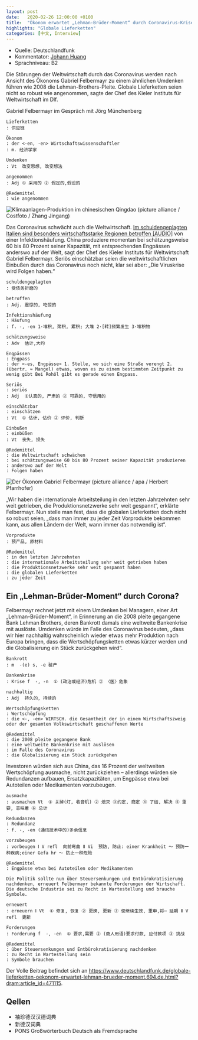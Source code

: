 ```yaml
---
layout: post
date:   2020-02-26 12:00:00 +0100
title:  "Ökonom erwartet „Lehman-Brüder-Moment“ durch Coronavirus-Krise"
highlights: "Globale Lieferketten"
categories: [中文, Interview]
---
```


- Quelle: Deutschlandfunk
- Kommentator: [Johann Huang](http://www.johannhuang.com/)
- Sprachniveau: B2

Die Störungen der Weltwirtschaft durch das Coronavirus werden nach Ansicht des Ökonoms Gabriel Felbermayr zu einem ähnlichen Umdenken führen wie 2008 die Lehman-Brothers-Pleite. Globale Lieferketten seien nicht so robust wie angenommen, sagte der Chef des Kieler Instituts für Weltwirtschaft im Dlf.

Gabriel Felbermayr im Gespräch mit Jörg Münchenberg

    Lieferketten
    : 供应链

    Ökonom
    : der <-en, -en> Wirtschaftswissenschaftler
    : m. 经济学家

    Umdenken
    : Vt  改变思想, 改变想法

    angenommen
    : Adj ① 采用的 ② 假定的,假设的

    @Redemittel
    : wie angenommen


![Klimaanlagen-Produktion im chinesischen Qingdao (picture alliance / Costfoto / Zhang Jingang)](https://www.deutschlandfunk.de/media/thumbs/8/8c031d90b728f429fe86bc375e3e2f9bv1_max_755x425_b3535db83dc50e27c1bb1392364c95a2.jpg?key=90b376)

Das Coronavirus schwächt auch die Weltwirtschaft. [Im schuldengeplagten Italien sind besonders wirtschaftsstarke Regionen betroffen [AUDIO]](https://ondemand-mp3.dradio.de/file/dradio/2020/02/26/ausgerechnet_italien_europas_oekonomisches_sorgenkind_und_dlf_20200226_0646_4291cb27.mp3) von einer Infektionshäufung. China produziere momentan bei schätzungsweise 60 bis 80 Prozent seiner Kapazität, mit entsprechenden Engpässen anderswo auf der Welt, sagt der Chef des Kieler Instituts für Weltwirtschaft Gabriel Felbermayr. Seriös einschätzbar seien die weltwirtschaftlichen Einbußen durch das Coronavirus noch nicht, klar sei aber: „Die Viruskrise wird Folgen haben.“

    schuldengeplagten
    : 受债务折磨的

    betroffen
    : Adj. 震惊的, 吃惊的

    Infektionshäufung
    : Häufung
    : f. -, -en 1·堆积, 聚积, 累积; 大堆 2·[转]频繁发生 3·堆积物

    schätzungsweise
    : Adv  估计,大约

    Engpässen
    : Engpass
    : der <-es, Engpässe> 1. Stelle, wo sich eine Straße verengt 2. (übertr. ≈ Mangel) etwas, wovon es zu einem bestimmten Zeitpunkt zu wenig gibt Bei Rohöl gibt es gerade einen Engpass.

    Seriös
    : seriös
    : Adj  ①认真的, 严肃的 ② 可靠的, 守信用的

    einschätzbar
    : einschätzen
    : Vt  ① 估计, 估价 ② 评价, 判断

    Einbußen
    : einbüßen
    : Vt  丧失, 损失

    @Redemittel
    : die Weltwirtschaft schwächen
    : bei schätzungsweise 60 bis 80 Prozent seiner Kapazität produzieren
    : anderswo auf der Welt
    : Folgen haben


![Der Ökonom Gabriel Felbermayr (picture alliance / apa / Herbert Pfarrhofer)](https://www.deutschlandfunk.de/media/thumbs/e/ed89c39f7bf6d610760dcb4c8b23e6f3v1_abs_555x312_b3535db83dc50e27c1bb1392364c95a2.jpg?key=ee7ff4)

„Wir haben die internationale Arbeitsteilung in den letzten Jahrzehnten sehr weit getrieben, die Produktionsnetzwerke sehr weit gespannt“, erklärte Felbermayr. Nun stelle man fest, dass die globalen Lieferketten doch nicht so robust seien, „dass man immer zu jeder Zeit Vorprodukte bekommen kann, aus allen Ländern der Welt, wann immer das notwendig ist“.

    Vorprodukte
    : 预产品, 原材料

    @Redemittel
    : in den letzten Jahrzehnten
    : die internationale Arbeitsteilung sehr weit getrieben haben
    : die Produktionsnetzwerke sehr weit gespannt haben
    : die globalen Lieferketten
    : zu jeder Zeit


## Ein „Lehman-Brüder-Moment“ durch Corona?

Felbermayr rechnet jetzt mit einem Umdenken bei Managern, einer Art „Lehman-Brüder-Moment“, in Erinnerung an die 2008 pleite gegangene Bank Lehman Brothers, deren Bankrott damals eine weltweite Bankenkrise mit auslöste. Umdenken würde im Falle des Coronavirus bedeuten, „dass wir hier nachhaltig wahrscheinlich wieder etwas mehr Produktion nach Europa bringen, dass die Wertschöpfungsketten etwas kürzer werden und die Globalisierung ein Stück zurückgehen wird“.

    Bankrott
    : m  -(e) s, -e 破产

    Bankenkrise
    : Krise f  -, -n  ① (政治或经济)危机 ② 〈医〉危象

    nachhaltig
    : Adj  持久的, 持续的

    Wertschöpfungsketten
    : Wertschöpfung
    : die <-, -en> WIRTSCH. die Gesamtheit der in einem Wirtschaftszweig oder der gesamten Volkswirtschaft geschaffenen Werte

    @Redemittel
    : die 2008 pleite gegangene Bank
    : eine weltweite Bankenkrise mit auslösen
    : im Falle des Coronavirus
    : die Globalisierung ein Stück zurückgehen


Investoren würden sich aus China, das 16 Prozent der weltweiten Wertschöpfung ausmache, nicht zurückziehen – allerdings würden sie Redundanzen aufbauen, Ersatzkapazitäten, um Engpässe etwa bei Autoteilen oder Medikamenten vorzubeugen.

    ausmache
    : ausmachen Vt  ① 关掉(灯, 收音机) ② 熄灭 ③约定, 商定 ④ 了结, 解决 ⑤ 重要, 意味着 ⑥ 总计

    Redundanzen
    : Redundanz
    : f. -, -en (通讯技术中的)多余信息

    vorzubeugen
    : vorbeugen Ⅰ V refl  向前弯曲 Ⅱ Vi  预防, 防止: einer Krankheit ～ 预防一种疾病;einer Gefa hr ～ 防止一种危险

    @Redemittel
    : Engpässe etwa bei Autoteilen oder Medikamenten

    Die Politik sollte nun über Steuersenkungen und Entbürokratisierung nachdenken, erneuert Felbermayr bekannte Forderungen der Wirtschaft. Die deutsche Industrie sei zu Recht in Wartestellung und brauche Symbole.

    erneuert
    : erneuern Ⅰ Vt  ① 修复, 恢复 ② 更换, 更新 ③ 使继续生效, 重申,将⋯ 延期 Ⅱ V refl  更新

    Forderungen
    : Forderung f  -, -en  ① 要求,需要 ② (商人用语)要求付款, 应付款项 ③ 挑战

    @Redemittel
    : über Steuersenkungen und Entbürokratisierung nachdenken
    : zu Recht in Wartestellung sein
    : Symbole brauchen


Der Volle Beitrag befindet sich an <https://www.deutschlandfunk.de/globale-lieferketten-oekonom-erwartet-lehman-brueder-moment.694.de.html?dram:article_id=471115>.


## Qellen

- 袖珍德汉汉德词典
- 新德汉词典
- PONS Großwörterbuch Deutsch als Fremdsprache
